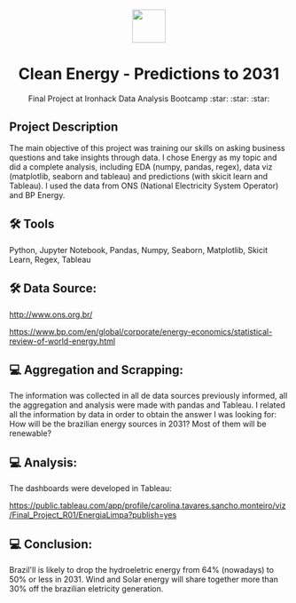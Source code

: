 <h1 align="center"><img src="https://bit.ly/2VnXWr2" width="60">

<h1 align="center">Clean Energy - Predictions to 2031</h1>

<p align="center"> Final Project at Ironhack Data Analysis Bootcamp :star: :star: :star:
</h1>
<a name="project-description"></a>

## Project Description

The main objective of this project was training our skills on asking business questions and take insights through data. I chose Energy as my topic and did a complete analysis, including EDA (numpy, pandas, regex), data viz (matplotlib, seaborn and tableau) and predictions (with skicit learn and Tableau).
I used the data from ONS (National Electricity System Operator) and BP Energy.

## 🛠 Tools

Python, Jupyter Notebook, Pandas, Numpy, Seaborn, Matplotlib, Skicit Learn, Regex, Tableau

## 🛠 Data Source:

http://www.ons.org.br/

https://www.bp.com/en/global/corporate/energy-economics/statistical-review-of-world-energy.html

##  💻 Aggregation and Scrapping:

The information was collected in all de data sources previously informed, all the aggregation and analysis were made with pandas and Tableau.
I related all the information by data in order to obtain the answer I was looking for: How will be the brazilian energy sources in 2031? Most of them will be renewable?

##  💻 Analysis:

The dashboards were developed in Tableau:

https://public.tableau.com/app/profile/carolina.tavares.sancho.monteiro/viz/Final_Project_R01/EnergiaLimpa?publish=yes



##  💻 Conclusion:
Brazil'll is likely to drop the hydroeletric energy from 64% (nowadays) to 50% or less in 2031. Wind and Solar energy will share together more than 30% off the brazilian eletricity generation.
